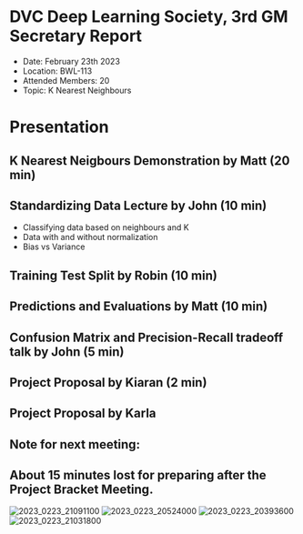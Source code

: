 # DVC Deep Learning Society, 3rd GM Secretary Report
- Date: February 23th 2023
- Location: BWL-113
- Attended Members: 20
- Topic: K Nearest Neighbours 

# Presentation
## K Nearest Neigbours Demonstration by Matt (20 min)
## Standardizing Data Lecture by John (10 min)
- Classifying data based on neighbours and K
- Data with and without normalization
- Bias vs Variance
## Training Test Split by Robin (10 min)
## Predictions and Evaluations by Matt (10 min)
## Confusion Matrix and Precision-Recall tradeoff talk by John (5 min)
## Project Proposal by Kiaran (2 min)
## Project Proposal by Karla

## Note for next meeting:
## About 15 minutes lost for preparing after the Project Bracket Meeting.

![2023_0223_21091100](https://user-images.githubusercontent.com/80879010/221295529-98208f4e-0ad1-4b56-9b4d-7526edbefe1e.jpg)
![2023_0223_20524000](https://user-images.githubusercontent.com/80879010/221295602-33159ffc-780d-4cde-a381-535e00bf81f5.jpg)
![2023_0223_20393600](https://user-images.githubusercontent.com/80879010/221295622-4d957a3c-03e2-40ff-83a0-2d08d9db7bad.jpg)
![2023_0223_21031800](https://user-images.githubusercontent.com/80879010/221295645-b7988050-334f-4a8d-b57a-1d5431573569.jpg)
